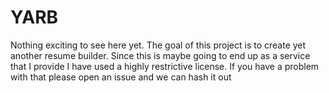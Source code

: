 # YARB

Nothing exciting to see here yet. The goal of this project is to create yet another resume builder. 
Since this is maybe going to end up as a service that I provide I have used a highly restrictive license. If you have a problem with that please open an issue and we can hash it out
